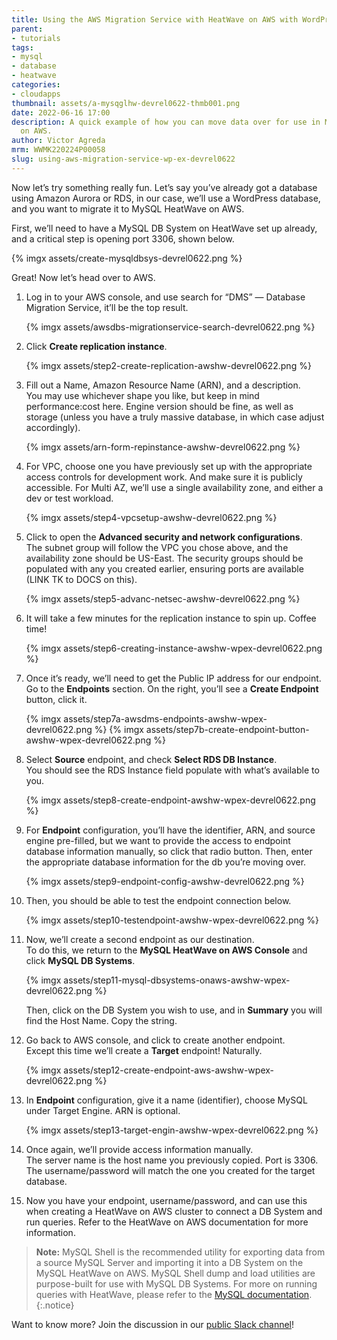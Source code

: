 ```yaml
---
title: Using the AWS Migration Service with HeatWave on AWS with WordPress as an Example
parent:
- tutorials
tags:
- mysql
- database
- heatwave
categories:
- cloudapps
thumbnail: assets/a-mysqglhw-devrel0622-thmb001.png
date: 2022-06-16 17:00
description: A quick example of how you can move data over for use in MySQL HeatWave
  on AWS.
author: Victor Agreda
mrm: WWMK220224P00058
slug: using-aws-migration-service-wp-ex-devrel0622
---
```

Now let’s try something really fun. Let’s say you’ve already got a database using Amazon Aurora or RDS, in our case, we’ll use a WordPress database, and you want to migrate it to MySQL HeatWave on AWS.  

First, we’ll need to have a MySQL DB System on HeatWave set up already, and a critical step is opening port 3306, shown below.  

{% imgx assets/create-mysqldbsys-devrel0622.png %}

Great! Now let’s head over to AWS.  

1. Log in to your AWS console, and use search for “DMS” — Database Migration Service, it’ll be the top result.  

    {% imgx assets/awsdbs-migrationservice-search-devrel0622.png %}

2. Click **Create replication instance**.

    {% imgx assets/step2-create-replication-awshw-devrel0622.png %}

3. Fill out a Name, Amazon Resource Name (ARN), and a description.  
   You may use whichever shape you like, but keep in mind performance:cost here. Engine version should be fine, as well as storage (unless you have a truly massive database, in which case adjust accordingly).  

    {% imgx assets/arn-form-repinstance-awshw-devrel0622.png %}

4. For VPC, choose one you have previously set up with the appropriate access controls for development work. And make sure it is publicly accessible. For Multi AZ, we’ll use a single availability zone, and either a dev or test workload.  

    {% imgx assets/step4-vpcsetup-awshw-devrel0622.png %}

5. Click to open the **Advanced security and network configurations**.  
   The subnet group will follow the VPC you chose above, and the availability zone should be US-East. The security groups should be populated with any you created earlier, ensuring ports are available (LINK TK to DOCS on this).  

    {% imgx assets/step5-advanc-netsec-awshw-devrel0622.png %}

6. It will take a few minutes for the replication instance to spin up. Coffee time!  

    {% imgx assets/step6-creating-instance-awshw-wpex-devrel0622.png %}

7. Once it’s ready, we’ll need to get the Public IP address for our endpoint.  
   Go to the **Endpoints** section. On the right, you’ll see a **Create Endpoint** button, click it.  

    {% imgx assets/step7a-awsdms-endpoints-awshw-wpex-devrel0622.png %} {% imgx assets/step7b-create-endpoint-button-awshw-wpex-devrel0622.png %}

8. Select **Source** endpoint, and check **Select RDS DB Instance**.  
   You should see the RDS Instance field populate with what’s available to you.  

    {% imgx assets/step8-create-endpoint-awshw-wpex-devrel0622.png %}

9. For **Endpoint** configuration, you’ll have the identifier, ARN, and source engine pre-filled, but we want to provide the access to endpoint database information manually, so click that radio button. Then, enter the appropriate database information for the db you’re moving over.  

    {% imgx assets/step9-endpoint-config-awshw-devrel0622.png %}

10. Then, you should be able to test the endpoint connection below.  

     {% imgx assets/step10-testendpoint-awshw-wpex-devrel0622.png %}

11. Now, we’ll create a second endpoint as our destination.  
    To do this, we return to the **MySQL HeatWave on AWS Console** and click **MySQL DB Systems**.  

    {% imgx assets/step11-mysql-dbsystems-onaws-awshw-wpex-devrel0622.png %}

    Then, click on the DB System you wish to use, and in **Summary** you will find the Host Name. Copy the string.

12. Go back to AWS console, and click to create another endpoint.  
    Except this time we’ll create a **Target** endpoint! Naturally.  

     {% imgx assets/step12-create-endpoint-aws-awshw-wpex-devrel0622.png %}

13. In **Endpoint** configuration, give it a name (identifier), choose MySQL under Target Engine. ARN is optional.  

     {% imgx assets/step13-target-engin-awshw-wpex-devrel0622.png %}

14. Once again, we’ll provide access information manually.  
    The server name is the host name you previously copied. Port is 3306. The username/password will match the one you created for the target database.

15. Now you have your endpoint, username/password, and can use this when creating a HeatWave on AWS cluster to connect a DB System and run queries. Refer to the HeatWave on AWS documentation for more information.

>**Note:** MySQL Shell is the recommended utility for exporting data from a source MySQL Server and importing it into a DB System on the MySQL HeatWave on AWS. MySQL Shell dump and load utilities are purpose-built for use with MySQL DB Systems. For more on running queries with HeatWave, please refer to the [MySQL documentation](https://dev.mysql.com/doc/heatwave/en/heatwave-running-queries.html).  
{:.notice}

Want to know more? Join the discussion in our [public Slack channel](https://bit.ly/devrel_slack)!  
